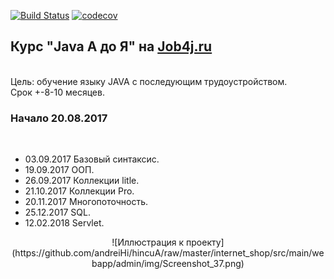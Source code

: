[![Build Status](https://travis-ci.org/andreiHi/hincuA.svg?branch=master)](https://travis-ci.org/andreiHi/hincuA)
[![codecov](https://codecov.io/gh/andreiHi/hincuA/branch/master/graph/badge.svg)](https://codecov.io/gh/andreiHi/hincuA)
<p><h2>Курс "Java A до Я" на <a href="http://job4j.ru">Job4j.ru</a></h2><br>
Цель: обучение языку JAVA с последующим трудоустройством.<br>
Срок +-8-10 месяцев.<br>
<h3>Начало 20.08.2017</h3><br>
<ul>
<li>03.09.2017 Базовый синтаксис.</li>
<li>19.09.2017 ООП.</li>
<li>26.09.2017 Коллекции litle.</li>
<li>21.10.2017 Коллекции Pro.</li>
<li>20.11.2017 Многопоточность.</li>
<li>25.12.2017 SQL.</li>
<li>12.02.2018 Servlet.</li>
</ul></p>

<div align="middle">
![Иллюстрация к проекту](https://github.com/andreiHi/hincuA/raw/master/internet_shop/src/main/webapp/admin/img/Screenshot_37.png)
</div>